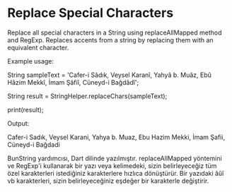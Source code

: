 # Replace Special Characters
Replace all special characters in a String using replaceAllMapped method and RegExp.
Replaces accents from a string by replacing them with an equivalent character.

  Example usage:
  
  String sampleText = 'Cafer-i Sâdık,  Veysel Karanî, Yahyâ b. Muâz, Ebû Hâzim Mekkî,  İmam Şâfiî, Cüneyd-i Bağdâdî';
  
  String result = StringHelper.replaceChars(sampleText);
  
  print(result);
 
  Output:
  
  Cafer-i Sadık,  Veysel Karani, Yahya b. Muaz, Ebu Hazim Mekki,  İmam Şafii, Cüneyd-i Bağdadi


BunString yardımcısı, Dart dilinde yazılmıştır. replaceAllMapped yöntemini ve RegExp'i kullanarak 
bir yazı veya kelimedeki, sizin belirleyeceğiz tüm özel karakterleri istediğiniz karakterlere hızlıca dönüştürür. 
Bir yazıdaki âûî vb karakterleri, sizin belirleyeceğiniz eşdeğer bir karakterle değiştirir.

